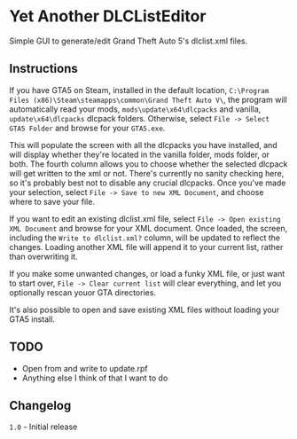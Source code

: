 # Yet Another DLCListEditor #

Simple GUI to generate/edit Grand Theft Auto 5's dlclist.xml files.

## Instructions ##

If you have GTA5 on Steam, installed in the default location, `C:\Program Files (x86)\Steam\steamapps\common\Grand Theft Auto V\`,
the program will automatically read your mods, `mods\update\x64\dlcpacks` and vanilla, `update\x64\dlcpacks`
dlcpack folders. Otherwise, select `File -> Select GTA5 Folder` and browse for your `GTA5.exe`.

This will populate the screen with all the dlcpacks you have installed, and will display whether they're located
in the vanilla folder, mods folder, or both. The fourth column allows you to choose whether the selected dlcpack
will get written to the xml or not. There's currently no sanity checking here, so it's probably best not to disable
any crucial dlcpacks. Once you've made your selection, select `File -> Save to new XML Document`, and choose where to save your file.

If you want to edit an existing dlclist.xml file, select `File -> Open existing XML Document` and browse for your XML document.
Once loaded, the screen, including the `Write to dlclist.xml?` column, will be updated to reflect the changes.
Loading another XML file will append it to your current list, rather than overwriting it.

If you make some unwanted changes, or load a funky XML file, or just want to start over,
 `File -> Clear current list` will clear everything, and let you optionally rescan youor GTA directories.

It's also possible to open and save existing XML files without loading your GTA5 install.

## TODO ##

* Open from and write to update.rpf
* Anything else I think of that I want to do

## Changelog ##

`1.0` - Initial release
